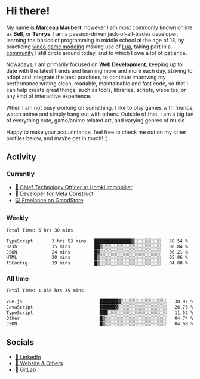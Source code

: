 # Hi there!

My name is **Marceau Maubert**, however I am most commonly known online as **Bell**, or **Tenrys**. I am a passion-driven jack-of-all-trades developer, learning the basics of programming in middle school at the age of 13, by practicing [video game modding](https://garrysmod.com) making use of [Lua](https://lua.org), taking part in a [community](https://metastruct.net) I still circle around today, and to which I owe a lot of patience.

Nowadays, I am primarily focused on **Web Development**, keeping up to date with the latest trends and learning more and more each day, striving to adopt  and integrate the best practices, to continue improving my performance writing clean, readable, maintainable and fast code, so that I can help create great things, such as tools, libraries, scripts, websites, or any kind of interactive experience.

When I am not busy working on something, I like to play games with friends, watch anime and simply hang out with others. Outside of that, I am a big fan of everything cute, game/anime related art, and varying genres of music.

Happy to make your acquaintance, feel free to check me out on my other profiles below, and maybe get in touch! :)

## Activity

### Currently

- [🏢 Chief Technology Officer at Homki Immobilier](https://homki-immobilier.com)
- [🎈 Developer for Meta Construct](https://metastruct.net)
- [💻 Freelance on GmodStore](https://www.gmodstore.com/users/Tenrys)

### Weekly
<!--START_SECTION:wakaWeekly-->

```txt
Total Time: 6 hrs 30 mins

TypeScript       3 hrs 53 mins   ██████████████▓░░░░░░░░░░   58.54 %
Bash             35 mins         ██▒░░░░░░░░░░░░░░░░░░░░░░   08.84 %
JSON             24 mins         █▓░░░░░░░░░░░░░░░░░░░░░░░   06.21 %
HTML             20 mins         █▒░░░░░░░░░░░░░░░░░░░░░░░   05.06 %
TSConfig         19 mins         █▒░░░░░░░░░░░░░░░░░░░░░░░   04.80 %
```

<!--END_SECTION:wakaWeekly-->

### All time
<!--START_SECTION:wakaTotal-->

```txt
Total Time: 1,856 hrs 35 mins

Vue.js                             ███████▓░░░░░░░░░░░░░░░░░   30.92 %
JavaScript                         ██████▓░░░░░░░░░░░░░░░░░░   26.73 %
TypeScript                         ███░░░░░░░░░░░░░░░░░░░░░░   11.52 %
Other                              █▒░░░░░░░░░░░░░░░░░░░░░░░   04.74 %
JSON                               █▒░░░░░░░░░░░░░░░░░░░░░░░   04.68 %
```

<!--END_SECTION:wakaTotal-->

## Socials

- [👔 LinkedIn](https://www.linkedin.com/in/marceau-maubert)
- [🔗 Website & Others](https://bell.moe)
- [🦊 GitLab](https://gitlab.com/Tenrys)
